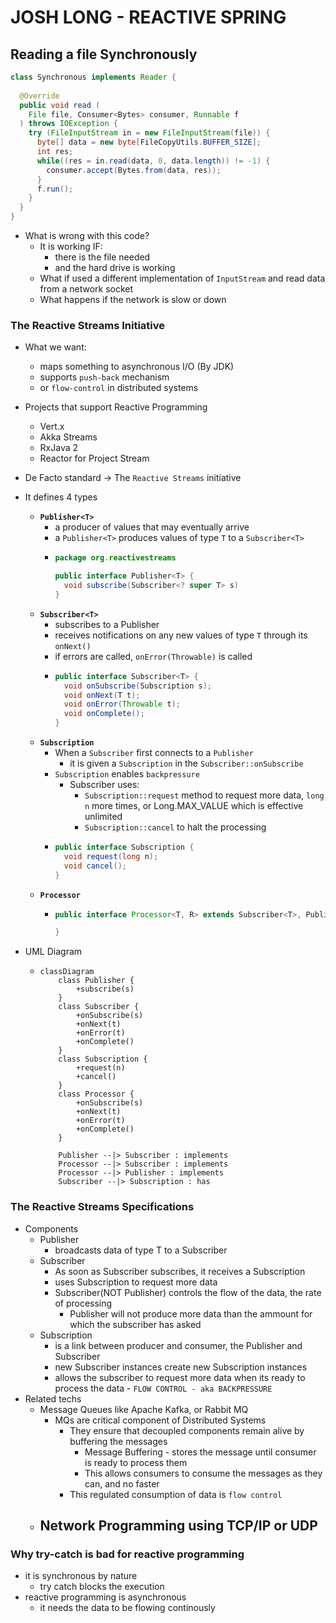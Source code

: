 # JOSH LONG - REACTIVE SPRING

## Reading a file Synchronously

```java
class Synchronous implements Reader {
  
  @Override
  public void read (
    File file, Consumer<Bytes> consumer, Runnable f
  ) throws IOException {
    try (FileInputStream in = new FileInputStream(file)) {
      byte[] data = new byte[FileCopyUtils.BUFFER_SIZE];
      int res;
      while((res = in.read(data, 0, data.length)) != -1) {
        consumer.accept(Bytes.from(data, res));
      }
      f.run();
    }
  }
}
```
- What is wrong with this code?
  - It is working IF:
    - there is the file needed
    - and the hard drive is working
  - What if used a different implementation of `InputStream` and read data from a network socket
  - What happens if the network is slow or down


### The Reactive Streams Initiative
  - What we want:
    - maps something to asynchronous I/O (By JDK)
    - supports `push-back` mechanism
    - or `flow-control` in distributed systems
  - Projects that support Reactive Programming
    - Vert.x
    - Akka Streams
    - RxJava 2
    - Reactor for Project Stream
  - De Facto standard -> The `Reactive Streams` initiative
  - It defines 4 types
    - **`Publisher<T>`**
      - a producer of values that may eventually arrive
      - a `Publisher<T>` produces values of type `T` to a `Subscriber<T>`
      - ```java
        package org.reactivestreams

        public interface Publisher<T> {
          void subscribe(Subscriber<? super T> s)
        }
        ```
    - **`Subscriber<T>`**
      - subscribes to a Publisher<T>
      - receives notifications on any new values of type `T` through its `onNext()`
      - if errors are called, `onError(Throwable)` is called
      - ```java
        public interface Subscriber<T> {
          void onSubscribe(Subscription s);
          void onNext(T t);
          void onError(Throwable t);
          void onComplete();
        }
        ```
    - **`Subscription`**
      - When a `Subscriber` first connects to a `Publisher`
        - it is given a `Subscription` in the `Subscriber::onSubscribe`
      - `Subscription` enables `backpressure`
        - Subscriber uses:
          - `Subscription::request` method to request more data, `long n` more times, or Long.MAX_VALUE which is effective unlimited
          - `Subscription::cancel` to halt the processing
      - ```java
        public interface Subscription {
          void request(long n);
          void cancel();
        }
        ```
    - **`Processor`**
      - ```java
        public interface Processor<T, R> extends Subscriber<T>, Publisher<R> {

        }
        ```
  - UML Diagram

    - ```mermaid
      classDiagram
          class Publisher {
              +subscribe(s)
          }
          class Subscriber {
              +onSubscribe(s)
              +onNext(t)
              +onError(t)
              +onComplete()
          }
          class Subscription {
              +request(n)
              +cancel()
          }
          class Processor {
              +onSubscribe(s)
              +onNext(t)
              +onError(t)
              +onComplete()
          }

          Publisher --|> Subscriber : implements
          Processor --|> Subscriber : implements
          Processor --|> Publisher : implements
          Subscriber --|> Subscription : has
      ```

### The Reactive Streams Specifications
  - Components
    - Publisher
      - broadcasts data of type T to a Subscriber
    - Subscriber
      - As soon as Subscriber subscribes, it receives a Subscription
      - uses Subscription to request more data
      - Subscriber(NOT Publisher) controls the flow of the data, the rate of processing
        - Publisher will not produce more data than the ammount for which the subscriber has asked
    - Subscription 
      - is a link between producer and consumer, the Publisher and Subscriber
      - new Subscriber instances create new Subscription instances
      - allows the subscriber to request more data when its ready to process the data - `FLOW CONTROL - aka BACKPRESSURE`
  - Related techs
    - Message Queues like Apache Kafka, or Rabbit MQ
      - MQs are critical component of Distributed Systems
        - They ensure that decoupled components remain alive by buffering the messages
          - Message Buffering - stores the message until consumer is ready to process them
          - This allows consumers to consume the messages as they can, and no faster
        - This regulated consumption of data is `flow control`
    - Network Programming using TCP/IP or UDP
        - 
### Why try-catch is bad for reactive programming
  - it is synchronous by nature
    - try catch blocks the execution
  - reactive programming is asynchronous
    - it needs the data to be flowing continously
